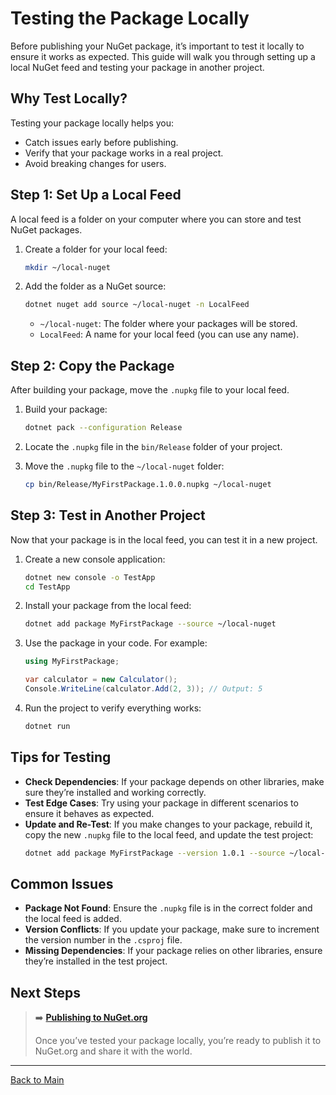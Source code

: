 # Testing the Package Locally

Before publishing your NuGet package, it’s important to test it locally to ensure it works as expected. This guide will walk you through setting up a local NuGet feed and testing your package in another project.



## Why Test Locally?
Testing your package locally helps you:
- Catch issues early before publishing.
- Verify that your package works in a real project.
- Avoid breaking changes for users.



## Step 1: Set Up a Local Feed
A local feed is a folder on your computer where you can store and test NuGet packages.

1. Create a folder for your local feed:
   ```bash
   mkdir ~/local-nuget
   ```

2. Add the folder as a NuGet source:
   ```bash
   dotnet nuget add source ~/local-nuget -n LocalFeed
   ```

   - `~/local-nuget`: The folder where your packages will be stored.
   - `LocalFeed`: A name for your local feed (you can use any name).



## Step 2: Copy the Package
After building your package, move the `.nupkg` file to your local feed.

1. Build your package:
   ```bash
   dotnet pack --configuration Release
   ```

2. Locate the `.nupkg` file in the `bin/Release` folder of your project.

3. Move the `.nupkg` file to the `~/local-nuget` folder:
   ```bash
   cp bin/Release/MyFirstPackage.1.0.0.nupkg ~/local-nuget
   ```



## Step 3: Test in Another Project
Now that your package is in the local feed, you can test it in a new project.

1. Create a new console application:
   ```bash
   dotnet new console -o TestApp
   cd TestApp
   ```

2. Install your package from the local feed:
   ```bash
   dotnet add package MyFirstPackage --source ~/local-nuget
   ```

3. Use the package in your code. For example:
   ```csharp
   using MyFirstPackage;

   var calculator = new Calculator();
   Console.WriteLine(calculator.Add(2, 3)); // Output: 5
   ```

4. Run the project to verify everything works:
   ```bash
   dotnet run
   ```



## Tips for Testing
- **Check Dependencies**: If your package depends on other libraries, make sure they’re installed and working correctly.
- **Test Edge Cases**: Try using your package in different scenarios to ensure it behaves as expected.
- **Update and Re-Test**: If you make changes to your package, rebuild it, copy the new `.nupkg` file to the local feed, and update the test project:
   ```bash
   dotnet add package MyFirstPackage --version 1.0.1 --source ~/local-nuget
   ```



## Common Issues
- **Package Not Found**: Ensure the `.nupkg` file is in the correct folder and the local feed is added.
- **Version Conflicts**: If you update your package, make sure to increment the version number in the `.csproj` file.
- **Missing Dependencies**: If your package relies on other libraries, ensure they’re installed in the test project.



## Next Steps

> ➡️ **[Publishing to NuGet.org](publishing-to-nuget-org.md)**
>
> Once you’ve tested your package locally, you’re ready to publish it to NuGet.org and share it with the world.

---

[Back to Main](../README.md#table-of-contents)
